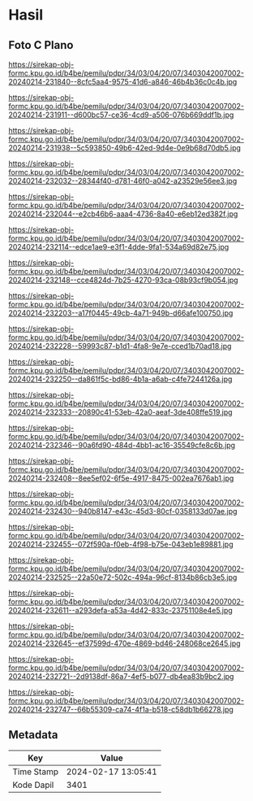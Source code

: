 # Hasil

## Foto C Plano

https://sirekap-obj-formc.kpu.go.id/b4be/pemilu/pdpr/34/03/04/20/07/3403042007002-20240214-231840--8cfc5aa4-9575-41d6-a846-46b4b36c0c4b.jpg

https://sirekap-obj-formc.kpu.go.id/b4be/pemilu/pdpr/34/03/04/20/07/3403042007002-20240214-231911--d600bc57-ce36-4cd9-a506-076b669ddf1b.jpg

https://sirekap-obj-formc.kpu.go.id/b4be/pemilu/pdpr/34/03/04/20/07/3403042007002-20240214-231938--5c593850-49b6-42ed-9d4e-0e9b68d70db5.jpg

https://sirekap-obj-formc.kpu.go.id/b4be/pemilu/pdpr/34/03/04/20/07/3403042007002-20240214-232032--28344f40-d781-46f0-a042-a23529e56ee3.jpg

https://sirekap-obj-formc.kpu.go.id/b4be/pemilu/pdpr/34/03/04/20/07/3403042007002-20240214-232044--e2cb46b6-aaa4-4736-8a40-e6eb12ed382f.jpg

https://sirekap-obj-formc.kpu.go.id/b4be/pemilu/pdpr/34/03/04/20/07/3403042007002-20240214-232114--edce1ae9-e3f1-4dde-9fa1-534a69d82e75.jpg

https://sirekap-obj-formc.kpu.go.id/b4be/pemilu/pdpr/34/03/04/20/07/3403042007002-20240214-232148--cce4824d-7b25-4270-93ca-08b93cf9b054.jpg

https://sirekap-obj-formc.kpu.go.id/b4be/pemilu/pdpr/34/03/04/20/07/3403042007002-20240214-232203--a17f0445-49cb-4a71-949b-d66afe100750.jpg

https://sirekap-obj-formc.kpu.go.id/b4be/pemilu/pdpr/34/03/04/20/07/3403042007002-20240214-232228--59993c87-b1d1-4fa8-9e7e-cced1b70ad18.jpg

https://sirekap-obj-formc.kpu.go.id/b4be/pemilu/pdpr/34/03/04/20/07/3403042007002-20240214-232250--da861f5c-bd86-4b1a-a6ab-c4fe7244126a.jpg

https://sirekap-obj-formc.kpu.go.id/b4be/pemilu/pdpr/34/03/04/20/07/3403042007002-20240214-232333--20890c41-53eb-42a0-aeaf-3de408ffe519.jpg

https://sirekap-obj-formc.kpu.go.id/b4be/pemilu/pdpr/34/03/04/20/07/3403042007002-20240214-232346--90a6fd90-484d-4bb1-ac16-35549cfe8c6b.jpg

https://sirekap-obj-formc.kpu.go.id/b4be/pemilu/pdpr/34/03/04/20/07/3403042007002-20240214-232408--8ee5ef02-6f5e-4917-8475-002ea7676ab1.jpg

https://sirekap-obj-formc.kpu.go.id/b4be/pemilu/pdpr/34/03/04/20/07/3403042007002-20240214-232430--940b8147-e43c-45d3-80cf-0358133d07ae.jpg

https://sirekap-obj-formc.kpu.go.id/b4be/pemilu/pdpr/34/03/04/20/07/3403042007002-20240214-232455--072f590a-f0eb-4f98-b75e-043eb1e89881.jpg

https://sirekap-obj-formc.kpu.go.id/b4be/pemilu/pdpr/34/03/04/20/07/3403042007002-20240214-232525--22a50e72-502c-494a-96cf-8134b86cb3e5.jpg

https://sirekap-obj-formc.kpu.go.id/b4be/pemilu/pdpr/34/03/04/20/07/3403042007002-20240214-232611--a293defa-a53a-4d42-833c-23751108e4e5.jpg

https://sirekap-obj-formc.kpu.go.id/b4be/pemilu/pdpr/34/03/04/20/07/3403042007002-20240214-232645--ef37599d-470e-4869-bd46-248068ce2645.jpg

https://sirekap-obj-formc.kpu.go.id/b4be/pemilu/pdpr/34/03/04/20/07/3403042007002-20240214-232721--2d9138df-86a7-4ef5-b077-db4ea83b9bc2.jpg

https://sirekap-obj-formc.kpu.go.id/b4be/pemilu/pdpr/34/03/04/20/07/3403042007002-20240214-232747--66b55309-ca74-4f1a-b518-c58db1b66278.jpg


## Metadata

| Key        | Value               |
| ---------- | ------------------- |
| Time Stamp | 2024-02-17 13:05:41 |
| Kode Dapil | 3401                |



